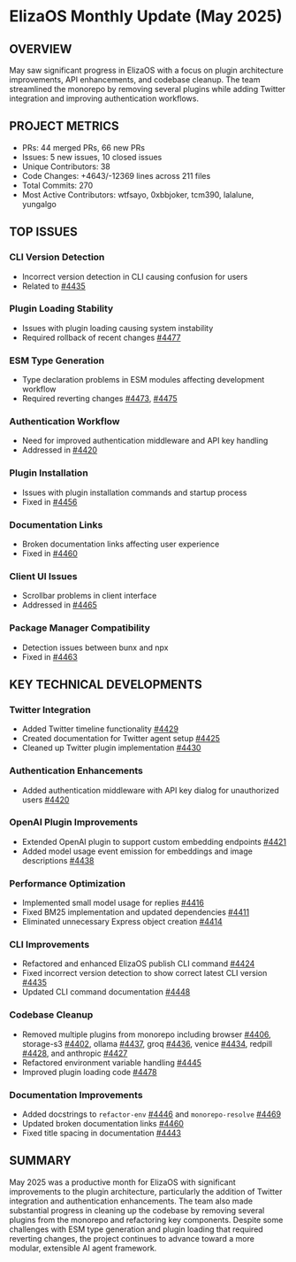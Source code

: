 # ElizaOS Monthly Update (May 2025)

## OVERVIEW
May saw significant progress in ElizaOS with a focus on plugin architecture improvements, API enhancements, and codebase cleanup. The team streamlined the monorepo by removing several plugins while adding Twitter integration and improving authentication workflows.

## PROJECT METRICS
- PRs: 44 merged PRs, 66 new PRs
- Issues: 5 new issues, 10 closed issues
- Unique Contributors: 38
- Code Changes: +4643/-12369 lines across 211 files
- Total Commits: 270
- Most Active Contributors: wtfsayo, 0xbbjoker, tcm390, lalalune, yungalgo

## TOP ISSUES

### CLI Version Detection
- Incorrect version detection in CLI causing confusion for users
- Related to [#4435](https://github.com/elizaos/eliza/pull/4435)

### Plugin Loading Stability
- Issues with plugin loading causing system instability
- Required rollback of recent changes [#4477](https://github.com/elizaos/eliza/pull/4477)

### ESM Type Generation
- Type declaration problems in ESM modules affecting development workflow
- Required reverting changes [#4473](https://github.com/elizaos/eliza/pull/4473), [#4475](https://github.com/elizaos/eliza/pull/4475)

### Authentication Workflow
- Need for improved authentication middleware and API key handling
- Addressed in [#4420](https://github.com/elizaos/eliza/pull/4420)

### Plugin Installation
- Issues with plugin installation commands and startup process
- Fixed in [#4456](https://github.com/elizaos/eliza/pull/4456)

### Documentation Links
- Broken documentation links affecting user experience
- Fixed in [#4460](https://github.com/elizaos/eliza/pull/4460)

### Client UI Issues
- Scrollbar problems in client interface
- Addressed in [#4465](https://github.com/elizaos/eliza/pull/4465)

### Package Manager Compatibility
- Detection issues between bunx and npx
- Fixed in [#4463](https://github.com/elizaos/eliza/pull/4463)

## KEY TECHNICAL DEVELOPMENTS

### Twitter Integration
- Added Twitter timeline functionality [#4429](https://github.com/elizaos/eliza/pull/4429)
- Created documentation for Twitter agent setup [#4425](https://github.com/elizaos/eliza/pull/4425)
- Cleaned up Twitter plugin implementation [#4430](https://github.com/elizaos/eliza/pull/4430)

### Authentication Enhancements
- Added authentication middleware with API key dialog for unauthorized users [#4420](https://github.com/elizaos/eliza/pull/4420)

### OpenAI Plugin Improvements
- Extended OpenAI plugin to support custom embedding endpoints [#4421](https://github.com/elizaos/eliza/pull/4421)
- Added model usage event emission for embeddings and image descriptions [#4438](https://github.com/elizaos/eliza/pull/4438)

### Performance Optimization
- Implemented small model usage for replies [#4416](https://github.com/elizaos/eliza/pull/4416)
- Fixed BM25 implementation and updated dependencies [#4411](https://github.com/elizaos/eliza/pull/4411)
- Eliminated unnecessary Express object creation [#4414](https://github.com/elizaos/eliza/pull/4414)

### CLI Improvements
- Refactored and enhanced ElizaOS publish CLI command [#4424](https://github.com/elizaos/eliza/pull/4424)
- Fixed incorrect version detection to show correct latest CLI version [#4435](https://github.com/elizaos/eliza/pull/4435)
- Updated CLI command documentation [#4448](https://github.com/elizaos/eliza/pull/4448)

### Codebase Cleanup
- Removed multiple plugins from monorepo including browser [#4406](https://github.com/elizaos/eliza/pull/4406), storage-s3 [#4402](https://github.com/elizaos/eliza/pull/4402), ollama [#4437](https://github.com/elizaos/eliza/pull/4437), groq [#4436](https://github.com/elizaos/eliza/pull/4436), venice [#4434](https://github.com/elizaos/eliza/pull/4434), redpill [#4428](https://github.com/elizaos/eliza/pull/4428), and anthropic [#4427](https://github.com/elizaos/eliza/pull/4427)
- Refactored environment variable handling [#4445](https://github.com/elizaos/eliza/pull/4445)
- Improved plugin loading code [#4478](https://github.com/elizaos/eliza/pull/4478)

### Documentation Improvements
- Added docstrings to `refactor-env` [#4446](https://github.com/elizaos/eliza/pull/4446) and `monorepo-resolve` [#4469](https://github.com/elizaos/eliza/pull/4469)
- Updated broken documentation links [#4460](https://github.com/elizaos/eliza/pull/4460)
- Fixed title spacing in documentation [#4443](https://github.com/elizaos/eliza/pull/4443)

## SUMMARY
May 2025 was a productive month for ElizaOS with significant improvements to the plugin architecture, particularly the addition of Twitter integration and authentication enhancements. The team also made substantial progress in cleaning up the codebase by removing several plugins from the monorepo and refactoring key components. Despite some challenges with ESM type generation and plugin loading that required reverting changes, the project continues to advance toward a more modular, extensible AI agent framework.